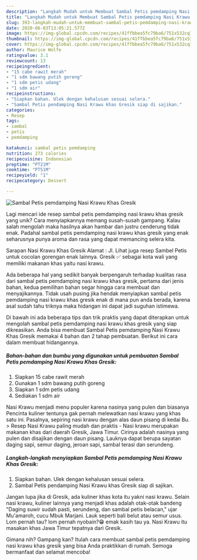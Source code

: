 ```yaml
---
description: "Langkah Mudah untuk Membuat Sambal Petis pemdamping Nasi Krawu Khas Gresik Anti Gagal"
title: "Langkah Mudah untuk Membuat Sambal Petis pemdamping Nasi Krawu Khas Gresik Anti Gagal"
slug: 393-langkah-mudah-untuk-membuat-sambal-petis-pemdamping-nasi-krawu-khas-gresik-anti-gagal
date: 2020-06-03T13:05:21.577Z
image: https://img-global.cpcdn.com/recipes/41ffbbea5fc79ba6/751x532cq70/sambal-petis-pemdamping-nasi-krawu-khas-gresik-foto-resep-utama.jpg
thumbnail: https://img-global.cpcdn.com/recipes/41ffbbea5fc79ba6/751x532cq70/sambal-petis-pemdamping-nasi-krawu-khas-gresik-foto-resep-utama.jpg
cover: https://img-global.cpcdn.com/recipes/41ffbbea5fc79ba6/751x532cq70/sambal-petis-pemdamping-nasi-krawu-khas-gresik-foto-resep-utama.jpg
author: Maurice Wolfe
ratingvalue: 3.1
reviewcount: 13
recipeingredient:
- "15 cabe rawit merah"
- "1 sdm bawang putih goreng"
- "1 sdm petis udang"
- "1 sdm air"
recipeinstructions:
- "Siapkan bahan. Ulek dengan kehalusan sesuai selera."
- "Sambal Petis pendamping Nasi Krawu khas Gresik siap di sajikan."
categories:
- Resep
tags:
- sambal
- petis
- pemdamping

katakunci: sambal petis pemdamping 
nutrition: 273 calories
recipecuisine: Indonesian
preptime: "PT21M"
cooktime: "PT51M"
recipeyield: "1"
recipecategory: Dessert

---
```



![Sambal Petis pemdamping Nasi Krawu Khas Gresik](https://img-global.cpcdn.com/recipes/41ffbbea5fc79ba6/751x532cq70/sambal-petis-pemdamping-nasi-krawu-khas-gresik-foto-resep-utama.jpg)

Lagi mencari ide resep sambal petis pemdamping nasi krawu khas gresik yang unik? Cara menyiapkannya memang susah-susah gampang. Kalau salah mengolah maka hasilnya akan hambar dan justru cenderung tidak enak. Padahal sambal petis pemdamping nasi krawu khas gresik yang enak seharusnya punya aroma dan rasa yang dapat memancing selera kita.

Sarapan Nasi Krawu Khas Gresik Alamat : Jl. Lihat juga resep Sambel Petis untuk cocolan gorengan enak lainnya. Gresik ✅ sebagai kota wali yang memiliki makanan khas yaitu nasi krawu.

Ada beberapa hal yang sedikit banyak berpengaruh terhadap kualitas rasa dari sambal petis pemdamping nasi krawu khas gresik, pertama dari jenis bahan, kedua pemilihan bahan segar hingga cara membuat dan menyajikannya. Tidak usah pusing jika hendak menyiapkan sambal petis pemdamping nasi krawu khas gresik enak di mana pun anda berada, karena asal sudah tahu triknya maka hidangan ini dapat jadi suguhan istimewa.


Di bawah ini ada beberapa tips dan trik praktis yang dapat diterapkan untuk mengolah sambal petis pemdamping nasi krawu khas gresik yang siap dikreasikan. Anda bisa membuat Sambal Petis pemdamping Nasi Krawu Khas Gresik memakai 4 bahan dan 2 tahap pembuatan. Berikut ini cara dalam membuat hidangannya.

<!--inarticleads1-->

##### Bahan-bahan dan bumbu yang digunakan untuk pembuatan Sambal Petis pemdamping Nasi Krawu Khas Gresik:

1. Siapkan 15 cabe rawit merah
1. Gunakan 1 sdm bawang putih goreng
1. Siapkan 1 sdm petis udang
1. Sediakan 1 sdm air


Nasi Krawu menjadi menu populer karena nasinya yang pulen dan biasanya Pencinta kuliner tentunya gak pernah melewatkan nasi krawu yang khas satu ini. Pasalnya, sepiring nasi krawu dengan alas daun pisang di kedai Bu. &gt; Resep Nasi Krawu paling mudah dan praktis - Nasi krawu merupakan makanan khas dari daerah Gresik, Jawa Timur. Cirinya adalah nasinya yang pulen dan disajikan dengan daun pisang. Lauknya dapat berupa sayatan daging sapi, semur daging, jeroan sapi, sambal terasi dan serundeng. 

<!--inarticleads2-->

##### Langkah-langkah menyiapkan Sambal Petis pemdamping Nasi Krawu Khas Gresik:

1. Siapkan bahan. Ulek dengan kehalusan sesuai selera.
1. Sambal Petis pendamping Nasi Krawu khas Gresik siap di sajikan.


Jangan lupa jika di Gresik, ada kuliner khas kota itu yakni nasi krawu. Selain nasi krawu, kuliner lainnya yang menjadi khas adalah otak-otak bandeng &#34;Daging suwir sudah pasti, serundeng, dan sambal petis belacan,&#34; ujar Mu&#39;amaroh, cucu Mbuk Marjani. Lauk seperti bali belut atau semur usus. Lom pernah tau? lom pernah nyobain?😁 emak kasih tau ya. Nasi Krawu itu masakan khas Jawa Timur tepatnya dari Gresik. 

Gimana nih? Gampang kan? Itulah cara membuat sambal petis pemdamping nasi krawu khas gresik yang bisa Anda praktikkan di rumah. Semoga bermanfaat dan selamat mencoba!
